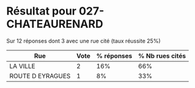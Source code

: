 # Résultat pour 027-CHATEAURENARD

Sur 12 réponses dont 3 avec une rue cité (taux réussite 25%)

| Rue | Vote | % réponses | % Nb rues cités|
|-----|------|------------|----------------|
| LA VILLE | 2 | 16% | 66%|
| ROUTE D EYRAGUES | 1 | 8% | 33%|
